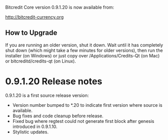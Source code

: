 Bitcredit Core version 0.9.1.20 is now available from:

  http://bitcredit-currency.org

How to Upgrade
--------------

If you are running an older version, shut it down. Wait until it has completely
shut down (which might take a few minutes for older versions), then run the
installer (on Windows) or just copy over /Applications/Credits-Qt (on Mac) or
bitcreditd/credits-qt (on Linux).

0.9.1.20 Release notes
=======================

0.9.1.20 is a first source release version:
- Version number bumped to *.20 to indicate first version where source is available.
- Bug fixes and code cleanup before release.
- Fixed bug where regtest could not generate first block after genesis introduced in 0.9.1.10.
- Stylistic updates.
